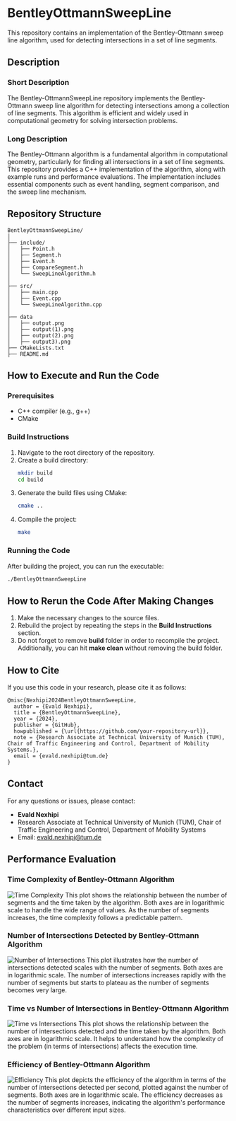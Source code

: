 
# BentleyOttmannSweepLine

This repository contains an implementation of the Bentley-Ottmann sweep line algorithm, used for detecting intersections in a set of line segments.

## Description

### Short Description
The Bentley-OttmannSweepLine repository implements the Bentley-Ottmann sweep line algorithm for detecting intersections among a collection of line segments. This algorithm is efficient and widely used in computational geometry for solving intersection problems.

### Long Description
The Bentley-Ottmann algorithm is a fundamental algorithm in computational geometry, particularly for finding all intersections in a set of line segments. This repository provides a C++ implementation of the algorithm, along with example runs and performance evaluations. The implementation includes essential components such as event handling, segment comparison, and the sweep line mechanism.

## Repository Structure

```
BentleyOttmannSweepLine/
│
├── include/
│   ├── Point.h
│   ├── Segment.h
│   ├── Event.h
│   ├── CompareSegment.h
│   └── SweepLineAlgorithm.h
│
├── src/
│   ├── main.cpp
│   ├── Event.cpp
│   └── SweepLineAlgorithm.cpp
│
├── data
│   ├── output.png
│   ├── output(1).png
│   ├── output(2).png
│   ├── output3).png
├── CMakeLists.txt
├── README.md
```

## How to Execute and Run the Code

### Prerequisites
- C++ compiler (e.g., g++)
- CMake

### Build Instructions
1. Navigate to the root directory of the repository.
2. Create a build directory:
    ```bash
    mkdir build
    cd build
    ```
3. Generate the build files using CMake:
    ```bash
    cmake ..
    ```
4. Compile the project:
    ```bash
    make
    ```

### Running the Code
After building the project, you can run the executable:
```bash
./BentleyOttmannSweepLine
```

## How to Rerun the Code After Making Changes

1. Make the necessary changes to the source files.
2. Rebuild the project by repeating the steps in the **Build Instructions** section.
3. Do not forget to remove **build** folder in order to recompile the project. Additionally, you can hit **make clean** without removing the build folder.

## How to Cite

If you use this code in your research, please cite it as follows:

```
@misc{Nexhipi2024BentleyOttmannSweepLine,
  author = {Evald Nexhipi},
  title = {BentleyOttmannSweepLine},
  year = {2024},
  publisher = {GitHub},
  howpublished = {\url{https://github.com/your-repository-url}},
  note = {Research Associate at Technical University of Munich (TUM), Chair of Traffic Engineering and Control, Department of Mobility Systems.},
  email = {evald.nexhipi@tum.de}
}
```

## Contact

For any questions or issues, please contact:
- **Evald Nexhipi**
- Research Associate at Technical University of Munich (TUM), Chair of Traffic Engineering and Control, Department of Mobility Systems
- Email: evald.nexhipi@tum.de

## Performance Evaluation

### Time Complexity of Bentley-Ottmann Algorithm

![Time Complexity](./data/output.png)
This plot shows the relationship between the number of segments and the time taken by the algorithm. Both axes are in logarithmic scale to handle the wide range of values. As the number of segments increases, the time complexity follows a predictable pattern.

### Number of Intersections Detected by Bentley-Ottmann Algorithm

![Number of Intersections](./data/output(1).png)
This plot illustrates how the number of intersections detected scales with the number of segments. Both axes are in logarithmic scale. The number of intersections increases rapidly with the number of segments but starts to plateau as the number of segments becomes very large.

### Time vs Number of Intersections in Bentley-Ottmann Algorithm

![Time vs Intersections](./data/output(2).png)
This plot shows the relationship between the number of intersections detected and the time taken by the algorithm. Both axes are in logarithmic scale. It helps to understand how the complexity of the problem (in terms of intersections) affects the execution time.

### Efficiency of Bentley-Ottmann Algorithm

![Efficiency](./data/output(3).png)
This plot depicts the efficiency of the algorithm in terms of the number of intersections detected per second, plotted against the number of segments. Both axes are in logarithmic scale. The efficiency decreases as the number of segments increases, indicating the algorithm's performance characteristics over different input sizes.
